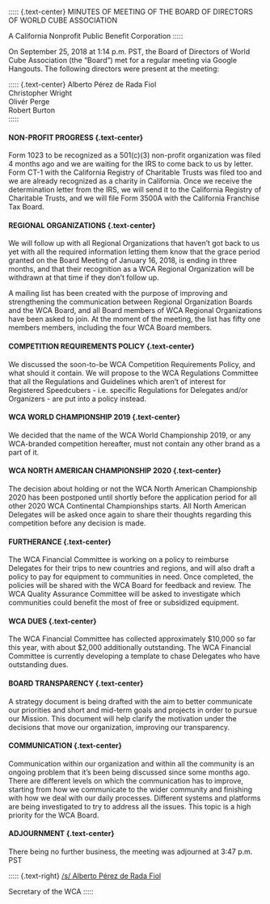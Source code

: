 ::::: {.text-center}
MINUTES OF MEETING OF THE BOARD OF DIRECTORS OF WORLD CUBE ASSOCIATION

A California Nonprofit Public Benefit Corporation
:::::

On September 25, 2018 at 1:14 p.m. PST, the Board of Directors of World Cube Association (the “Board”) met for a regular meeting via Google Hangouts. The following directors were present at the meeting:

::::: {.text-center}
Alberto Pérez de Rada Fiol <br>
Christopher Wright <br>
Olivér Perge <br>
Robert Burton <br>
:::::

#### **NON-PROFIT PROGRESS** {.text-center}

Form 1023 to be recognized as a 501(c)(3) non-profit organization was filed 4 months ago and we are waiting for the IRS to come back to us by letter. Form CT-1 with the California Registry of Charitable Trusts was filed too and we are already recognized as a charity in California. Once we receive the determination letter from the IRS, we will send it to the California Registry of Charitable Trusts, and we will file Form 3500A with the California Franchise Tax Board.

#### **REGIONAL ORGANIZATIONS** {.text-center}

We will follow up with all Regional Organizations that haven’t got back to us yet with all the required information letting them know that the grace period granted on the Board Meeting of January 16, 2018, is ending in three months, and that their recognition as a WCA Regional Organization will be withdrawn at that time if they don’t follow up.

A mailing list has been created with the purpose of improving and strengthening the communication between Regional Organization Boards and the WCA Board, and all Board members of WCA Regional Organizations have been asked to join. At the moment of the meeting, the list has fifty one members members, including the four WCA Board members.

#### **COMPETITION REQUIREMENTS POLICY** {.text-center}

We discussed the soon-to-be WCA Competition Requirements Policy, and what should it contain. We will propose to the WCA Regulations Committee that all the Regulations and Guidelines which aren’t of interest for Registered Speedcubers - i.e. specific Regulations for Delegates and/or Organizers - are put into a policy instead.

#### **WCA WORLD CHAMPIONSHIP 2019** {.text-center}

We decided that the name of the WCA World Championship 2019, or any WCA-branded competition hereafter, must not contain any other brand as a part of it.

#### **WCA NORTH AMERICAN CHAMPIONSHIP 2020** {.text-center}

The decision about holding or not the WCA North American Championship 2020 has been postponed until shortly before the application period for all other 2020 WCA Continental Championships starts. All North American Delegates will be asked once again to share their thoughts regarding this competition before any decision is made.

#### **FURTHERANCE** {.text-center}

The WCA Financial Committee is working on a policy to reimburse Delegates for their trips to new countries and regions, and will also draft a policy to pay for equipment to communities in need. Once completed, the policies will be shared with the WCA Board for feedback and review. The WCA Quality Assurance Committee will be asked to investigate which communities could benefit the most of free or subsidized equipment.

#### **WCA DUES** {.text-center}

The WCA Financial Committee has collected approximately $10,000 so far this year, with about $2,000 additionally outstanding. The WCA Financial Committee is currently developing a template to chase Delegates who have outstanding dues.

#### **BOARD TRANSPARENCY** {.text-center}

A strategy document is being drafted with the aim to better communicate our priorities and short and mid-term goals and projects in order to pursue our Mission. This document will help clarify the motivation under the decisions that move our organization, improving our transparency.

#### **COMMUNICATION** {.text-center}

Communication within our organization and within all the community is an ongoing problem that it’s been being discussed since some months ago. There are different levels on which the communication has to improve, starting from how we communicate to the wider community and finishing with how we deal with our daily processes. Different systems and platforms are being investigated to try to address all the issues. This topic is a high priority for the WCA Board.

#### **ADJOURNMENT** {.text-center}

There being no further business, the meeting was adjourned at 3:47 p.m. PST

::::: {.text-right}
<u>/s/ Alberto Pérez de Rada Fiol</u>

Secretary of the WCA
:::::
